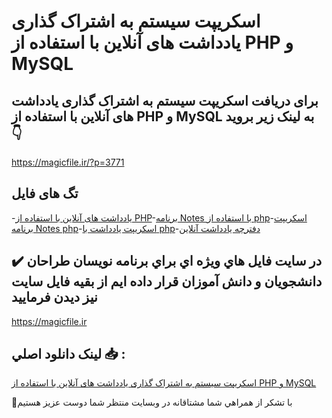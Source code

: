 #  اسکریپت سیستم به اشتراک گذاری یادداشت های آنلاین با استفاده از PHP و MySQL

## برای دریافت  اسکریپت سیستم به اشتراک گذاری یادداشت های آنلاین با استفاده از PHP و MySQL به لینک زیر بروید 👇

https://magicfile.ir/?p=3771

## تگ های فایل

-[یادداشت های آنلاین با استفاده از PHP](https://magicfile.ir/product/%d8%a7%d8%b3%da%a9%d8%b1%db%8c%d9%be%d8%aa-%d8%b3%db%8c%d8%b3%d8%aa%d9%85-%d8%a8%d9%87-%d8%a7%d8%b4%d8%aa%d8%b1%d8%a7%da%a9-%da%af%d8%b0%d8%a7%d8%b1%db%8c-%db%8c%d8%a7%d8%af%d8%af%d8%a7%d8%b4%d8%aa-%d9%87%d8%a7%db%8c-php-mysql/)-[برنامه Notes با استفاده از php](https://magicfile.ir/product/%d8%a7%d8%b3%da%a9%d8%b1%db%8c%d9%be%d8%aa-%d8%b3%db%8c%d8%b3%d8%aa%d9%85-%d8%a8%d9%87-%d8%a7%d8%b4%d8%aa%d8%b1%d8%a7%da%a9-%da%af%d8%b0%d8%a7%d8%b1%db%8c-%db%8c%d8%a7%d8%af%d8%af%d8%a7%d8%b4%d8%aa-%d9%87%d8%a7%db%8c-php-mysql/)-[اسکریپت برنامه Notes php](https://magicfile.ir/product/%d8%a7%d8%b3%da%a9%d8%b1%db%8c%d9%be%d8%aa-%d8%b3%db%8c%d8%b3%d8%aa%d9%85-%d8%a8%d9%87-%d8%a7%d8%b4%d8%aa%d8%b1%d8%a7%da%a9-%da%af%d8%b0%d8%a7%d8%b1%db%8c-%db%8c%d8%a7%d8%af%d8%af%d8%a7%d8%b4%d8%aa-%d9%87%d8%a7%db%8c-php-mysql/)-[اسکریپت یادداشت با php](https://magicfile.ir/product/%d8%a7%d8%b3%da%a9%d8%b1%db%8c%d9%be%d8%aa-%d8%b3%db%8c%d8%b3%d8%aa%d9%85-%d8%a8%d9%87-%d8%a7%d8%b4%d8%aa%d8%b1%d8%a7%da%a9-%da%af%d8%b0%d8%a7%d8%b1%db%8c-%db%8c%d8%a7%d8%af%d8%af%d8%a7%d8%b4%d8%aa-%d9%87%d8%a7%db%8c-php-mysql/)-[دفترچه يادداشت آنلاين](https://magicfile.ir/product/%d8%a7%d8%b3%da%a9%d8%b1%db%8c%d9%be%d8%aa-%d8%b3%db%8c%d8%b3%d8%aa%d9%85-%d8%a8%d9%87-%d8%a7%d8%b4%d8%aa%d8%b1%d8%a7%da%a9-%da%af%d8%b0%d8%a7%d8%b1%db%8c-%db%8c%d8%a7%d8%af%d8%af%d8%a7%d8%b4%d8%aa-%d9%87%d8%a7%db%8c-php-mysql/)

## ✔️ در سايت فايل هاي ويژه اي براي برنامه نويسان طراحان دانشجويان و دانش آموزان قرار داده ايم از بقيه فايل سايت نيز ديدن فرماييد

https://magicfile.ir


## لينک دانلود اصلي 📥 :

[ اسکریپت سیستم به اشتراک گذاری یادداشت های آنلاین با استفاده از PHP و MySQL](https://magicfile.ir/product/%d8%a7%d8%b3%da%a9%d8%b1%db%8c%d9%be%d8%aa-%d8%b3%db%8c%d8%b3%d8%aa%d9%85-%d8%a8%d9%87-%d8%a7%d8%b4%d8%aa%d8%b1%d8%a7%da%a9-%da%af%d8%b0%d8%a7%d8%b1%db%8c-%db%8c%d8%a7%d8%af%d8%af%d8%a7%d8%b4%d8%aa-%d9%87%d8%a7%db%8c-php-mysql/) 


🙏با تشکر از همراهي شما مشتاقانه در وبسایت منتظر شما دوست عزیز هستیم

